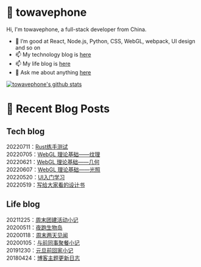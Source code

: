 # :ramen: towavephone
Hi, I'm towavephone, a full-stack developer from China.

- 🌱 I’m good at React, Node.js, Python, CSS, WebGL, webpack, UI design and so on
- 📫 My technology blog is [here](https://blog.towavephone.com/)
- 📫 My life blog is [here](https://www.towavephone.com/)
- 💬 Ask me about anything [here](https://github.com/towavephone/towavephone/issues)

[![towavephone's github stats](https://github-readme-stats.vercel.app/api?username=towavephone)](https://github.com/anuraghazra/github-readme-stats)

# :memo: Recent Blog Posts

## Tech blog
<!-- tech blog start -->
20220711：[Rust练手测试](https://blog.towavephone.com/rust-practice-test/)  
20220705：[WebGL 理论基础——纹理](https://blog.towavephone.com/webgl-fundamental-textures/)  
20220621：[WebGL 理论基础——几何](https://blog.towavephone.com/webgl-fundamental-geometry/)  
20220607：[WebGL 理论基础——光照](https://blog.towavephone.com/webgl-fundamental-light/)  
20220520：[UI入门学习](https://blog.towavephone.com/ui-introduce-learning/)  
20220519：[写给大家看的设计书](https://blog.towavephone.com/the-non-designer-design-book/)  
<!-- tech blog end -->

## Life blog
<!-- life blog start -->
20211225：[周末团建活动小记](https://www.towavephone.com/2021/12/25/weekend-company-tour/)  
20200511：[夜跑生物岛](https://www.towavephone.com/2020/05/11/run-in-bio-island/)  
20200118：[周末两天见闻](https://www.towavephone.com/2020/01/18/weekend-story/)  
20200105：[与前同事聚餐小记](https://www.towavephone.com/2020/01/05/former-colleagues-dinner/)  
20191230：[元旦前回家小记](https://www.towavephone.com/2019/12/30/new-year-day-go-home/)  
20180424：[博客主题更新日志](https://www.towavephone.com/2018/04/24/update/)  
<!-- life blog end -->
